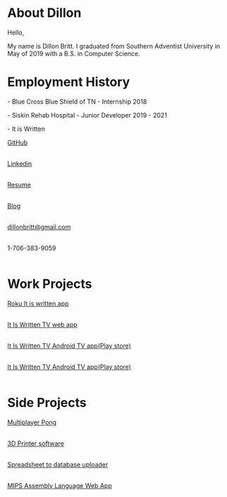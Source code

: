
# About Dillon
<link rel="stylesheet" type="text/css" href="styles/style.css">
Hello,


My name is Dillon Britt.
I graduated from Southern Adventist University in May of 2019 with a B.S. in Computer Science.

# Employment History

<p>- Blue Cross Blue Shield of TN - Internship 2018</p>
<p>- Siskin Rehab Hospital - Junior Developer 2019 - 2021</p>
<p>- It is Written</p>

<a class = 'link_buttons' href="http://github.com/gitbritt">GitHub</a>
<br />
<br />

<a class = 'link_buttons' href="https://www.linkedin.com/in/gitbritt/">Linkedin</a>
<br />
<br />

<a class = 'link_buttons' href="https://docs.google.com/document/d/1rDnEKC5RAUeeWXWxNWOkZ-mxKcIkvCydGhsCaYBz14g/preview">Resume</a>
<br />
<br />

<a class = 'link_buttons' href="https://blog.gitbritt.com">Blog</a>
<br />
<br />


<a class = 'link_buttons' href = "mailto: dillonbritt@gmail.com">dillonbritt@gmail.com</a>
<br />
<br />

<a class = 'link_buttons' ref="tel:17063839059">1-706-383-9059</a>
<br />
<br />

# Work Projects
<a class = 'link_buttons' href = "https://channelstore.roku.com/details/4683dd062d679849557c026635128087/it-is-written-tv">Roku It is written app</a><br/><br/>

<a class = 'link_buttons' href = "https://itiswritten.tv">It Is Written TV web app</a><br/><br/>

<a class = 'link_buttons' href = "https://play.google.com/store/apps/details?id=tv.itiswritten.app">It Is Written TV Android TV app(Play store)</a><br/><br/>

<a class = 'link_buttons' href = "https://www.amazon.com/It-Is-Written-TV/dp/B07FF5QJSR/ref=sr_1_1?dchild=1&keywords=it+is+written&qid=1618241905&s=mobile-apps&sr=1-1">It Is Written TV Android TV app(Play store)</a><br/><br/>

# Side Projects
<a class = 'link_buttons' href = "https://github.com/gitbritt/Multiplayer_Pong">Multiplayer Pong</a><br/><br/>

<a class = 'link_buttons' href = "https://github.com/gitbritt/3D_Printer_Software">3D Printer software</a><br/><br/>

<a class = 'link_buttons' href = "https://github.com/gitbritt/SpreadSheet_To_DataBase"> Spreadsheet to database uploader</a><br/><br/>

<a class = 'link_buttons' href = "https://github.com/gitbritt/222_web_app"> MIPS Assembly Language Web App</a><br/><br/>

